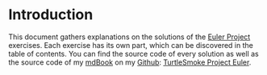 # Introduction

This document gathers explanations on the solutions of the
[Euler Project](https://projecteuler.net) exercises.
Each exercise has its own part, which can be discovered in the table of 
contents.
You can find the source code of every solution as well as the source code of my
[mdBook](https://rust-lang.github.io/mdBook/) on my [Github](https://github.com/):
[TurtleSmoke Project Euler](https://github.com/TurtleSmoke/Project-Euler).
